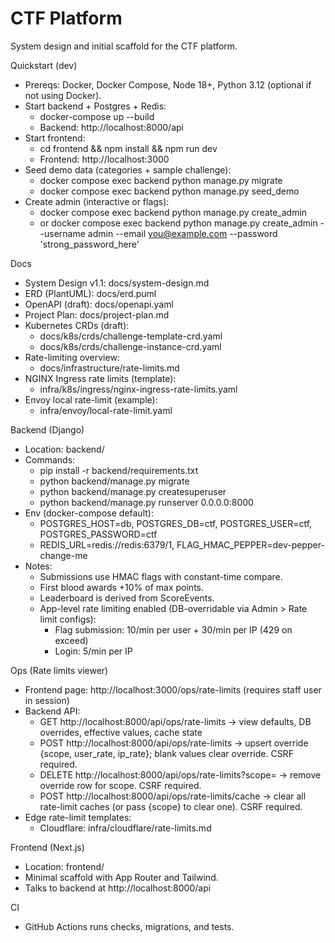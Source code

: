 # CTF Platform

System design and initial scaffold for the CTF platform.

Quickstart (dev)
- Prereqs: Docker, Docker Compose, Node 18+, Python 3.12 (optional if not using Docker).
- Start backend + Postgres + Redis:
  - docker-compose up --build
  - Backend: http://localhost:8000/api
- Start frontend:
  - cd frontend && npm install && npm run dev
  - Frontend: http://localhost:3000
- Seed demo data (categories + sample challenge):
  - docker compose exec backend python manage.py migrate
  - docker compose exec backend python manage.py seed_demo
- Create admin (interactive or flags):
  - docker compose exec backend python manage.py create_admin
  - or docker compose exec backend python manage.py create_admin --username admin --email you@example.com --password 'strong_password_here'

Docs
- System Design v1.1: docs/system-design.md
- ERD (PlantUML): docs/erd.puml
- OpenAPI (draft): docs/openapi.yaml
- Project Plan: docs/project-plan.md
- Kubernetes CRDs (draft):
  - docs/k8s/crds/challenge-template-crd.yaml
  - docs/k8s/crds/challenge-instance-crd.yaml
- Rate-limiting overview:
  - docs/infrastructure/rate-limits.md
- NGINX Ingress rate limits (template):
  - infra/k8s/ingress/nginx-ingress-rate-limits.yaml
- Envoy local rate-limit (example):
  - infra/envoy/local-rate-limit.yaml

Backend (Django)
- Location: backend/
- Commands:
  - pip install -r backend/requirements.txt
  - python backend/manage.py migrate
  - python backend/manage.py createsuperuser
  - python backend/manage.py runserver 0.0.0.0:8000
- Env (docker-compose default):
  - POSTGRES_HOST=db, POSTGRES_DB=ctf, POSTGRES_USER=ctf, POSTGRES_PASSWORD=ctf
  - REDIS_URL=redis://redis:6379/1, FLAG_HMAC_PEPPER=dev-pepper-change-me
- Notes:
  - Submissions use HMAC flags with constant-time compare.
  - First blood awards +10% of max points.
  - Leaderboard is derived from ScoreEvents.
  - App-level rate limiting enabled (DB-overridable via Admin > Rate limit configs):
    - Flag submission: 10/min per user + 30/min per IP (429 on exceed)
    - Login: 5/min per IP

Ops (Rate limits viewer)
- Frontend page: http://localhost:3000/ops/rate-limits (requires staff user in session)
- Backend API:
  - GET http://localhost:8000/api/ops/rate-limits → view defaults, DB overrides, effective values, cache state
  - POST http://localhost:8000/api/ops/rate-limits → upsert override {scope, user_rate, ip_rate}; blank values clear override. CSRF required.
  - DELETE http://localhost:8000/api/ops/rate-limits?scope=<scope> → remove override row for scope. CSRF required.
  - POST http://localhost:8000/api/ops/rate-limits/cache → clear all rate-limit caches (or pass {scope} to clear one). CSRF required.
- Edge rate-limit templates:
  - Cloudflare: infra/cloudflare/rate-limits.md

Frontend (Next.js)
- Location: frontend/
- Minimal scaffold with App Router and Tailwind.
- Talks to backend at http://localhost:8000/api

CI
- GitHub Actions runs checks, migrations, and tests.
